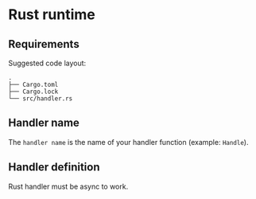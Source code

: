 # Rust runtime

## Requirements

Suggested code layout:

```
.
├── Cargo.toml
├── Cargo.lock
└── src/handler.rs
```

## Handler name

The `handler name` is the name of your handler function (example: `Handle`).

## Handler definition

Rust handler must be async to work.